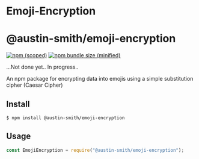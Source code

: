 # Emoji-Encryption

# @austin-smith/emoji-encryption

[![npm (scoped)](https://img.shields.io/npm/v/@austin-smith/emoji-encryption.svg)](https://www.npmjs.com/package/@austin-smith/emoji-encryption)
[![npm bundle size (minified)](https://img.shields.io/bundlephobia/min/@austin-smith/emoji-encryption.svg)](https://www.npmjs.com/package/@austin-smith/emoji-encryption)

...Not done yet.. In progress..

An npm package for encrypting data into emojis using a simple substitution cipher (Caesar Cipher)

## Install

```
$ npm install @austin-smith/emoji-encryption
```

## Usage

```js
const EmojiEncryption = require("@austin-smith/emoji-encryption");
```
